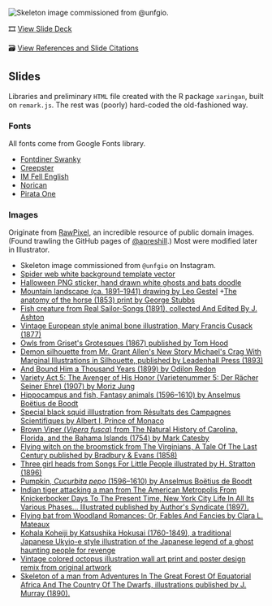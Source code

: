 ![Skeleton image commissioned from `@unfgio`.](css/images/10-21-defense-card.png)

🎞️ [View Slide Deck](https://ledelaney.org/talks/2021defense/)

🗃️ [View References and Slide Citations]()


## Slides

Libraries and preliminary `HTML` file created with the R package `xaringan`, built on `remark.js`. The rest was (poorly) hard-coded the old-fashioned way.

### Fonts

All fonts come from Google Fonts library.

+ [Fontdiner Swanky](https://fonts.google.com/specimen/Fontdiner+Swanky)
+ [Creepster](https://fonts.google.com/specimen/Creepster)
+ [IM Fell English](https://fonts.google.com/specimen/IM+Fell+English)
+ [Norican](https://fonts.google.com/specimen/Norican)
+ [Pirata One](https://fonts.google.com/specimen/Pirata+One)

### Images

Originate from [RawPixel](https://www.rawpixel.com/category/53/public-domain), an incredible resource of public domain images. (Found trawling the GitHub pages of [@apreshill](https://github.com/apreshill).) Most were modified later in Illustrator.

+ Skeleton image commissioned from `@unfgio` on Instagram.
+ [Spider web white background template vector](https://www.rawpixel.com/image/1204640/happy-halloween-illustration)
+ [Halloween PNG sticker, hand drawn white ghosts and bats doodle](https://www.rawpixel.com/image/3823147/illustration-png-sticker)
+ [Mountain landscape (ca. 1891–1941) drawing by Leo Gestel](https://www.rawpixel.com/image/3043820/free-illustration-image-mountain-leo-gestel)
+[The anatomy of the horse (1853) print by George Stubbs](https://www.rawpixel.com/image/3819798/illustration-image-art-vintage)
+ [Fish creature from Real Sailor-Songs (1891), collected And Edited By J. Ashton](https://www.rawpixel.com/image/572898/fish-creature-vintage-drawing)
+ [Vintage European style animal bone illustration, Mary Francis Cusack (1877)](https://www.rawpixel.com/image/556348/vintage-sheep-skull-illustration)
+ [Owls from Griset's Grotesques (1867) published by Tom Hood](https://www.rawpixel.com/image/573466/scary-owls-vintage-drawing)
+ [Demon silhouette from Mr. Grant Allen's New Story Michael's Crag With Marginal Illustrations in Silhouette, published by Leadenhall Press (1893)](https://www.rawpixel.com/image/573311/the-devil-vintage-drawing)
+ [And Bound Him a Thousand Years (1899) by Odilon Redon](https://www.rawpixel.com/image/599337/artwork-odilon-redon)
+ [Variety Act 5: The Avenger of His Honor (Varietenummer 5: Der Rächer Seiner Ehre) (1907) by Moriz Jung](https://www.rawpixel.com/image/2942309/free-illustration-image-knife-moriz-jung-blood)
+ [Hippocampus and fish, Fantasy animals (1596–1610) by Anselmus Boëtius de Boodt](https://www.rawpixel.com/image/561824/fantasy-fish-vintage-style)
+ [Special black squid illlustration from Résultats des Campagnes Scientifiques by Albert I, Prince of Monaco](https://www.rawpixel.com/image/547526/vampire-squid-vintage-poster)
+ [Brown Viper (_Vipera fusca_) from The Natural History of Carolina, Florida, and the Bahama Islands (1754) by Mark Catesby](https://www.rawpixel.com/image/329997/free-illustration-image-snake-animal-mark-catesby)
+ [Flying witch on the broomstick from The Virginians, A Tale Of The Last Century published by Bradbury & Evans (1858)](https://www.rawpixel.com/image/572691/witch-broomstick)
+ [Three girl heads from Songs For Little People illustrated by H. Stratton (1896)](https://www.rawpixel.com/image/573270/creepy-girls-vintage-drawing)
+ [Pumpkin, _Cucurbita pepo_ (1596–1610) by Anselmus Boëtius de Boodt](https://www.rawpixel.com/image/562040/pumpkin-vintage-style)
+ [Indian tiger attacking a man from The American Metropolis From Knickerbocker Days To The Present Time, New York City Life In All Its Various Phases... Illustrated published by Author's Syndicate (1897).](https://www.rawpixel.com/image/573137/tiger-attacking-man)
+ [Flying bat from Woodland Romances; Or, Fables And Fancies by Clara L. Mateaux](https://www.rawpixel.com/image/572603/flying-bat-vintage-drawing)
+ [Kohala Koheiji by Katsushika Hokusai (1760-1849), a traditional Japanese Ukyio-e style illustration of the Japanese legend of a ghost haunting people for revenge](https://www.rawpixel.com/image/426217/free-illustration-image-hokusai-skeletons-death)
+ [Vintage colored octopus illustration wall art print and poster design remix from original artwork](https://www.rawpixel.com/image/547642/octopus-vintage-poster)
+ [Skeleton of a man from Adventures In The Great Forest Of Equatorial Africa And The Country Of The Dwarfs, illustrations published by J. Murray (1890).](https://www.rawpixel.com/image/572687/skeleton-vintage-drawing)